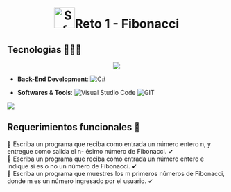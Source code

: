 <h1 align="center"><img width="48" height="48" src="https://img.icons8.com/fluency/48/student-center.png" alt="Safe Clothing"/><b>Reto 1 - Fibonacci</b></h1>


## Tecnologias 🧑🏻‍💻
<p align="center">
<img src="https://user-images.githubusercontent.com/73097560/115834477-dbab4500-a447-11eb-908a-139a6edaec5c.gif"><br>

- **Back-End Development**: 
  ![C#](https://img.shields.io/badge/c%23-%23239120.svg?style=flat&logo=c-sharp&logoColor=white) 

- **Softwares & Tools**: 
  ![Visual Studio Code](https://img.shields.io/badge/Visual%20Studio%20Code-0078d7.svg?style=flat&logo=visual-studio-code&logoColor=white)
  ![GIT](https://img.shields.io/badge/Git-fc6d26?style=flat&logo=git&logoColor=white)

</p>

<img src="https://user-images.githubusercontent.com/73097560/115834477-dbab4500-a447-11eb-908a-139a6edaec5c.gif"><br>

## Requerimientos funcionales 👻<br>
🎯 Escriba un programa que reciba como entrada un número entero n, y entregue como salida el n-
ésimo número de Fibonacci. ✔ <br>
🎯 Escriba un programa que reciba como entrada un número entero e indique si es o no un número
de Fibonacci. ✔ <br>
🎯 Escriba un programa que muestres los m primeros números de Fibonacci, donde m es un número
ingresado por el usuario. ✔ <br>
